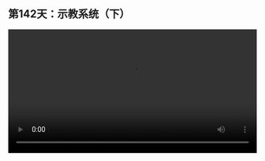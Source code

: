 ## 第142天：示教系统（下）

<video width="100%" controls controlslist="nodownload nofullscreen noremoteplayback" disablePictureInPicture>
  <source src="https://api.keepwork.com/ts-storage/siteFiles/19894/raw#1612420293816session142 示教系统（下）.webm" type="video/webm">
  <source src="https://api.keepwork.com/ts-storage/siteFiles/19895/raw#1612420326125session142 示教系统（下）_small.mp4" type="video/mp4" />
   
  你的浏览器不支持播放
</video>
<style>
video::-webkit-media-controls-fullscreen-button {
    display: none;
}
</style>

### 字幕

我们在红色标记上录制一段宏命令。
像这样。
然后将宏命令放到一个命令方块中。
像这样。
这里的每行语句代表了用户的一种操作。
比如**CameraMove代表摄影机的状态。**
**PlayerMove代表主角移动到某个位置。**
**Idle代表空闲，也就是等待。**
**SceneClick代表鼠标点击了一次场景。**
**SceneDrag代表拖动鼠标到目标点。**
**ButtonClick代表点击了某个按钮。**
理解了这些宏命令的大概含义后，我们还可以在命令方块中加入一些其他的指令。
例如
`text("Shift+右键拉伸")`
**显示一段字幕。**
再例如
`cmd("/tip Ctrl+左键选择")`
**command，执行某个命令，** 这里是/tip命令，会在屏幕上方显示Ctrl+左键选择。
`text()`
**可以清除前面的字幕。**
还有一些指令例如
`loadtemplate("")`
**加载模板文件，** 这里可以输入已经保存在本地世界中的模板文件名。
还有
`sound("1.mp3")`
**可以播放一段世界目录下的声音文件。**
下面我们相对这个蓝色标记执行一下这段宏命令。
点击按钮。
我们看这里显示了shift+右键拉伸，就是执行到了这行语句。
Ctrl+左键选择。
这样我们可以在自己的示教系统中增加想要的配音和字幕等等。